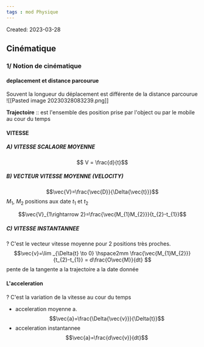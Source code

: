```yaml
---
tags : mod Physique
---
```

Created: 2023-03-28

## Cinématique

### 1/ **Notion de cinématique**

#### deplacement et distance parcourue 
Souvent la longueur du déplacement est différente de la distance parcourue
![[Pasted image 20230328083239.png]]

**Trajectoire** :: est l'ensemble des position prise par l'object ou par le mobile au cour du temps

#### VITESSE 
##### A) VITESSE SCALAORE MOYENNE
$$ V = \frac{d}{t}$$
##### B) VECTEUR VITESSE MOYENNE (VELOCITY)
$$\vec{V}=\frac{\vec{D}}{\Delta{\vec{t}}}$$
$M_1$, $M_2$ positions aux date $t_1$ et $t_2$

$$\vec{V}_{1\rightarrow 2}=\frac{\vec{M_{1}M_{2}}}{t_{2}-t_{1}}$$
##### C) VITESSE INSTANTANNEE 
?
C'est le vecteur vitesse moyenne pour 2 positions très proches.
$$\vec{v}=\lim _{\Delta{t} \to 0} \hspace2mm \frac{\vec{M_{1}M_{2}}}{t_{2}-t_{1}} = d\frac{O\vec{M}}{dt} $$ pente de la tangente a la trajectoire a la date donnée

#### L'acceleration
?
C'est la variation de la vitesse au cour du temps
- acceleration moyenne a.
$$\vec{a}=\frac{\Delta{\vec{v}}}{\Delta{t}}$$
- acceleration instantannee
$$\vec{a}=\frac{d\vec{v}}{dt}$$